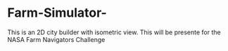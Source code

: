 # Farm-Simulator-
This is an 2D city builder with isometric view. This will be presente for the NASA Farm Navigators Challenge

